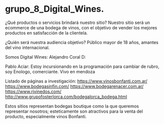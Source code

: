 ﻿# grupo_8_Digital_Wines.

¿Qué productos o servicios brindará nuestro sitio?
Nuestro sitio será un ecommerce de una bodega de vinos, con el objetivo de vender los mejores productos en satisfacción de la clientela.

¿Quién será nuestra audiencia objetivo?
Público mayor de 18 años, amantes del vino internacional.

Somos Digital Wines: 
Alejandro Coral D:

Pablo Aciar: Estoy incursionando en la programación para cambiar de rubro, soy Enologo, comerciante.
Vivo en mendoza


Listado de páginas a investigación:
https://www.vinosbonfanti.com.ar/
https://www.bodegasinfin.com/
https://www.bodegarenacer.com.ar/
https://www.rjvinedos.com/
http://www.grupofosterlorca.com/bodegalorca_bodega.html

Estos sitios representan bodegas boutique como la que queremos representar nosotros; esteticamente son atractivos para la venta del producto, especialmente vinos Bonfanti.

